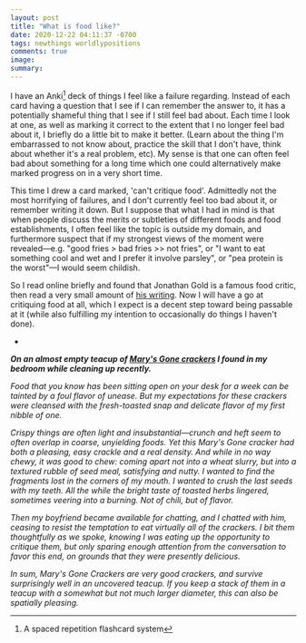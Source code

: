 ```yaml
---
layout: post
title: "What is food like?"
date: 2020-12-22 04:11:37 -0700
tags: newthings worldlypositions
comments: true
image:
summary:
---
```

I have an Anki[^1] deck of things I feel like a failure regarding. Instead of each card having a question that I see if I can remember the answer to, it has a potentially shameful thing that I see if I still feel bad about. Each time I look at one, as well as marking it correct to the extent that I no longer feel bad about it, I briefly do a little bit to make it better. (Learn about the thing I'm embarrassed to not know about, practice the skill that I don't have, think about whether it's a real problem, etc). My sense is that one can often feel bad about something for a long time which one could alternatively make marked progress on in a very short time.<!--ex-->

This time I drew a card marked, 'can't critique food'. Admittedly not the most horrifying of failures, and I don't currently feel too bad about it, or remember writing it down. But I suppose that what I had in mind is that when people discuss the merits or subtleties of different foods and food establishments, I often feel like the topic is outside my domain, and furthermore suspect that if my strongest views of the moment were revealed&mdash;e.g. "good fries > bad fries >> not fries", or "I want to eat something cool and wet and I prefer it involve parsley", or "pea protein is the worst"&mdash;I would seem childish.

So I read online briefly and found that Jonathan Gold is a famous food critic, then read a very small amount of [his writing](https://www.eater.com/2018/7/23/17600982/jonathan-gold-best-work-reviews-writing). Now I will have a go at critiquing food at all, which I expect is a decent step toward being passable at it (while also fulfilling my intention to occasionally do things I haven't done).

*

***On an almost empty teacup of [Mary's Gone crackers](https://www.marysgonecrackers.com/) I found in my bedroom while cleaning up recently.***

*Food that you know has been sitting open on your desk for a week can be tainted by a foul flavor of unease. But my expectations for these crackers were cleansed with the fresh-toasted snap and delicate flavor of my first nibble of one.*

*Crispy things are often light and insubstantial&mdash;crunch and heft seem to often overlap in coarse, unyielding foods. Yet this Mary's Gone cracker had both a pleasing, easy crackle and a real density. And while in no way chewy, it was good to chew: coming apart not into a wheat slurry, but into a textured rubble of seed meal, satisfying and nutty. I wanted to find the fragments lost in the corners of my mouth. I wanted to crush the last seeds with my teeth. All the while the bright taste of toasted herbs lingered, sometimes veering into a burning. Not of chili, but of flavor.*

*Then my boyfriend became available for chatting, and I chatted with him, ceasing to resist the temptation to eat virtually all of the crackers. I bit them thoughtfully as we spoke, knowing I was eating up the opportunity to critique them, but only sparing enough attention from the conversation to favor this end, on grounds that they were presently delicious.*

*In sum, Mary's Gone Crackers are very good crackers, and survive surprisingly well in an uncovered teacup. If you keep a stack of them in a teacup with a somewhat but not much larger diameter, this can also be spatially pleasing.*

[^1]: A spaced repetition flashcard system
